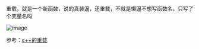 重载，就是一个新函数，说的真装逼，还重载，不就是懒逼不想写函数名，只写了个变量名吗  

![image](https://user-images.githubusercontent.com/74129445/143688494-4894d760-c16a-49c0-aaa7-1ebfc010b87c.png)  

参考：[c++的重载](https://blog.csdn.net/eson_15/article/details/56483926)

